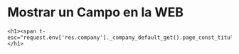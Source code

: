 # Mostrar un Campo en la WEB
```
<h1><span t-esc="request.env['res.company']._company_default_get().page_const_titulo"/></h1>
```


